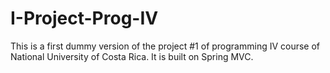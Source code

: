 # I-Project-Prog-IV

This is a first dummy version of the project #1 of programming IV course of National University of Costa Rica. It is
built on Spring MVC.
